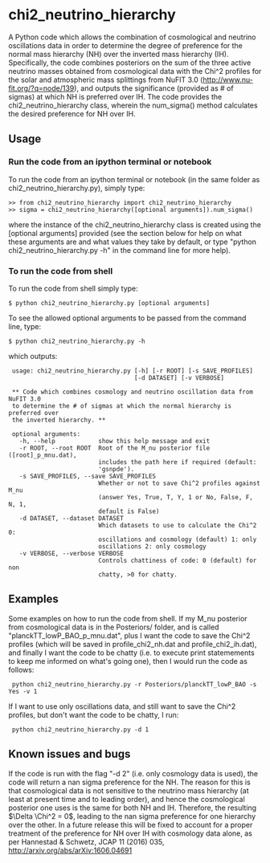 # chi2_neutrino_hierarchy

A Python code which allows the combination of cosmological and neutrino oscillations data in order to determine the degree of preference for the normal mass hierarchy (NH) over the inverted mass hierarchy (IH). Specifically, the code combines posteriors on the sum of the three active neutrino masses obtained from cosmological data with the Chi^2 profiles for the solar and atmospheric mass splittings from NuFIT 3.0 (http://www.nu-fit.org/?q=node/139), and outputs the significance (provided as # of sigmas) at which NH is preferred over IH. The code provides the chi2_neutrino_hierarchy class, wherein the num_sigma() method calculates the desired preference for NH over IH.

## Usage

### Run the code from an ipython terminal or notebook

To run the code from an ipython terminal or notebook (in the same folder as chi2_neutrino_hierarchy.py), simply type:

    >> from chi2_neutrino_hierarchy import chi2_neutrino_hierarchy
    >> sigma = chi2_neutrino_hierarchy([optional arguments]).num_sigma()
    
where the instance of the chi2_neutrino_hierarchy class is created using the [optional arguments] provided (see the section below for help on what these arguments are and what values they take by default, or type "python chi2_neutrino_hierarchy.py -h" in the command line for more help).

### To run the code from shell

To run the code from shell simply type:

    $ python chi2_neutrino_hierarchy.py [optional arguments]
    
To see the allowed optional arguments to be passed from the command line, type:

    $ python chi2_neutrino_hierarchy.py -h
 
 which outputs:
 
     usage: chi2_neutrino_hierarchy.py [-h] [-r ROOT] [-s SAVE_PROFILES]
                                       [-d DATASET] [-v VERBOSE]

     ** Code which combines cosmology and neutrino oscillation data from NuFIT 3.0
     to determine the # of sigmas at which the normal hierarchy is preferred over
     the inverted hierarchy. **

     optional arguments:
       -h, --help            show this help message and exit
       -r ROOT, --root ROOT  Root of the M_nu posterior file ([root]_p_mnu.dat),
                             includes the path here if required (default:
                             'gsnpde').
       -s SAVE_PROFILES, --save SAVE_PROFILES
                             Whether or not to save Chi^2 profiles against M_nu
                             (answer Yes, True, T, Y, 1 or No, False, F, N, 1,
                             default is False)
       -d DATASET, --dataset DATASET
                             Which datasets to use to calculate the Chi^2 0:
                             oscillations and cosmology (default) 1: only
                             oscillations 2: only cosmology
       -v VERBOSE, --verbose VERBOSE
                             Controls chattiness of code: 0 (default) for non
                             chatty, >0 for chatty.

## Examples

Some examples on how to run the code from shell. If my M_nu posterior from cosmological data is in the Posteriors/ folder, and is called "planckTT_lowP_BAO_p_mnu.dat", plus I want the code to save the Chi^2 profiles (which will be saved in profile_chi2_nh.dat and profile_chi2_ih.dat), and finally I want the code to be chatty (i.e. to execute print statemements to keep me informed on what's going one), then I would run the code as follows:

     python chi2_neutrino_hierarchy.py -r Posteriors/planckTT_lowP_BAO -s Yes -v 1
     
If I want to use only oscillations data, and still want to save the Chi^2 profiles, but don't want the code to be chatty, I run:

     python chi2_neutrino_hierarchy.py -d 1

## Known issues and bugs

If the code is run with the flag "-d 2" (i.e. only cosmology data is used), the code will return a nan sigma preference for the NH. The reason for this is that cosmological data is not sensitive to the neutrino mass hierarchy (at least at present time and to leading order), and hence the cosmological posterior one uses is the same for both NH and IH. Therefore, the resulting $\Delta \Chi^2 = 0$, leading to the nan sigma preference for one hierarchy over the other. In a future release this will be fixed to account for a proper treatment of the preference for NH over IH with cosmology data alone, as per Hannestad & Schwetz, JCAP 11 (2016) 035, http://arxiv.org/abs/arXiv:1606.04691
